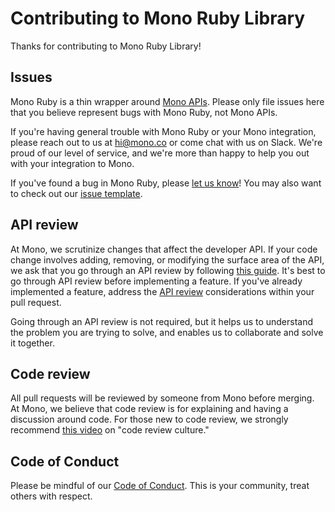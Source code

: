 # Contributing to Mono Ruby Library

Thanks for contributing to Mono Ruby Library! 

## Issues

Mono Ruby is a thin wrapper around [Mono APIs](https://docs.mono.co/reference/documentation-intro). Please only file issues here that you believe
represent bugs with Mono Ruby, not Mono APIs.

If you're having general trouble with Mono Ruby or your Mono integration,
please reach out to us at <hi@mono.co> or
come chat with us on Slack. We're proud of our level of
service, and we're more than happy to help you out with your integration to Mono.

If you've found a bug in Mono Ruby, please [let us know](https://github.com/withmono/mono-ruby/issues/new)! You may
also want to check out our [issue template](https://github.com/withmono/mono-ruby/tree/master/.github/ISSUE_TEMPLATE.md).

## API review

At Mono, we scrutinize changes that affect the developer API. If your code change involves adding, removing, or modifying the surface area of the API, we ask that you go through an API review by following [this guide](https://github.com/withmono/mono-ruby/tree/master/.github/API_REVIEW.md). It's best to go through API review before implementing a feature. If you've already implemented a feature, address the [API review](https://github.com/withmono/mono-ruby/tree/master/.github/API_REVIEW.md) considerations within your pull request.

Going through an API review is not required, but it helps us to understand the
problem you are trying to solve, and enables us to collaborate and solve it
together.

## Code review

All pull requests will be reviewed by someone from Mono before merging. At
Mono, we believe that code review is for explaining and having a discussion
around code. For those new to code review, we strongly recommend [this
video](https://www.youtube.com/watch?v=PJjmw9TRB7s) on "code review culture."


## Code of Conduct

Please be mindful of our [Code of Conduct](https://github.com/withmono/mono-ruby/tree/main/.github/CODE_OF_CONDUCT.md). This is your community, treat others with respect.